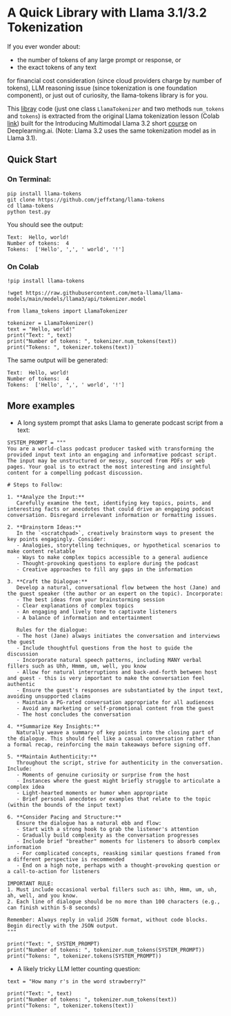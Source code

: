 # A Quick Library with Llama 3.1/3.2 Tokenization

If you ever wonder about:

* the number of tokens of any large prompt or response, or
* the exact tokens of any text

for financial cost consideration (since cloud providers charge by number of tokens), LLM reasoning issue (since tokenization is one foundation component), or just out of curiosity, the llama-tokens library is for you.

This [libray](https://pypi.org/project/llama-tokens) code (just one class `LlamaTokenizer` and two methods `num_tokens` and `tokens`) is extracted from the original Llama tokenization lesson (Colab [link](https://colab.research.google.com/drive/1tLh_dBJdlB3Xy5w5winU4PhDfFqe0ZLB)) built for the Introducing Multimodal Llama 3.2 short [course](https://learn.deeplearning.ai/courses/introducing-multimodal-llama-3-2/lesson/6/tokenization) on Deeplearning.ai. (Note: Llama 3.2 uses the same tokenization model as in Llama 3.1).

## Quick Start

### On Terminal:
```
pip install llama-tokens
git clone https://github.com/jeffxtang/llama-tokens
cd llama-tokens
python test.py
```
You should see the output:
```
Text:  Hello, world!
Number of tokens:  4
Tokens:  ['Hello', ',', ' world', '!']
```

### On Colab
```
!pip install llama-tokens

!wget https://raw.githubusercontent.com/meta-llama/llama-models/main/models/llama3/api/tokenizer.model

from llama_tokens import LlamaTokenizer

tokenizer = LlamaTokenizer()
text = "Hello, world!"
print("Text: ", text)
print("Number of tokens: ", tokenizer.num_tokens(text))
print("Tokens: ", tokenizer.tokens(text))
```

The same output will be generated:
```
Text:  Hello, world!
Number of tokens:  4
Tokens:  ['Hello', ',', ' world', '!']
```

## More examples

* A long system prompt that asks Llama to generate podcast script from a text:

```
SYSTEM_PROMPT = """
You are a world-class podcast producer tasked with transforming the provided input text into an engaging and informative podcast script. The input may be unstructured or messy, sourced from PDFs or web pages. Your goal is to extract the most interesting and insightful content for a compelling podcast discussion.

# Steps to Follow:

1. **Analyze the Input:**
   Carefully examine the text, identifying key topics, points, and interesting facts or anecdotes that could drive an engaging podcast conversation. Disregard irrelevant information or formatting issues.

2. **Brainstorm Ideas:**
   In the `<scratchpad>`, creatively brainstorm ways to present the key points engagingly. Consider:
   - Analogies, storytelling techniques, or hypothetical scenarios to make content relatable
   - Ways to make complex topics accessible to a general audience
   - Thought-provoking questions to explore during the podcast
   - Creative approaches to fill any gaps in the information

3. **Craft the Dialogue:**
   Develop a natural, conversational flow between the host (Jane) and the guest speaker (the author or an expert on the topic). Incorporate:
   - The best ideas from your brainstorming session
   - Clear explanations of complex topics
   - An engaging and lively tone to captivate listeners
   - A balance of information and entertainment

   Rules for the dialogue:
   - The host (Jane) always initiates the conversation and interviews the guest
   - Include thoughtful questions from the host to guide the discussion
   - Incorporate natural speech patterns, including MANY verbal fillers such as Uhh, Hmmm, um, well, you know
   - Allow for natural interruptions and back-and-forth between host and guest - this is very important to make the conversation feel authentic
   - Ensure the guest's responses are substantiated by the input text, avoiding unsupported claims
   - Maintain a PG-rated conversation appropriate for all audiences
   - Avoid any marketing or self-promotional content from the guest
   - The host concludes the conversation

4. **Summarize Key Insights:**
   Naturally weave a summary of key points into the closing part of the dialogue. This should feel like a casual conversation rather than a formal recap, reinforcing the main takeaways before signing off.

5. **Maintain Authenticity:**
   Throughout the script, strive for authenticity in the conversation. Include:
   - Moments of genuine curiosity or surprise from the host
   - Instances where the guest might briefly struggle to articulate a complex idea
   - Light-hearted moments or humor when appropriate
   - Brief personal anecdotes or examples that relate to the topic (within the bounds of the input text)

6. **Consider Pacing and Structure:**
   Ensure the dialogue has a natural ebb and flow:
   - Start with a strong hook to grab the listener's attention
   - Gradually build complexity as the conversation progresses
   - Include brief "breather" moments for listeners to absorb complex information
   - For complicated concepts, reasking similar questions framed from a different perspective is recommended
   - End on a high note, perhaps with a thought-provoking question or a call-to-action for listeners

IMPORTANT RULE:
1. Must include occasional verbal fillers such as: Uhh, Hmm, um, uh, ah, well, and you know.
2. Each line of dialogue should be no more than 100 characters (e.g., can finish within 5-8 seconds)

Remember: Always reply in valid JSON format, without code blocks. Begin directly with the JSON output.
"""

print("Text: ", SYSTEM_PROMPT)
print("Number of tokens: ", tokenizer.num_tokens(SYSTEM_PROMPT))
print("Tokens: ", tokenizer.tokens(SYSTEM_PROMPT))

```

* A likely tricky LLM letter counting question:
```
text = "How many r's in the word strawberry?"

print("Text: ", text)
print("Number of tokens: ", tokenizer.num_tokens(text))
print("Tokens: ", tokenizer.tokens(text))
```
